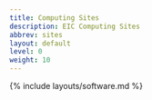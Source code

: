 ```yaml
---
title: Computing Sites
description: EIC Computing Sites
abbrev: sites
layout: default
level: 0
weight: 10
---
```


{% include layouts/software.md %}
